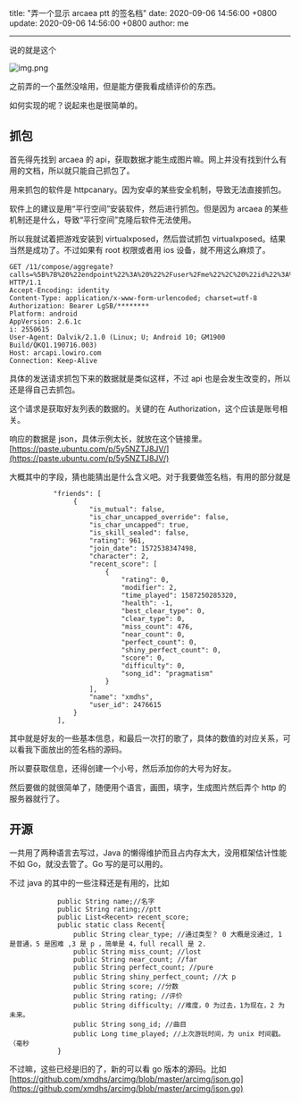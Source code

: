 title: "弄一个显示 arcaea ptt 的签名档"
date: 2020-09-06 14:56:00 +0800
update: 2020-09-06 14:56:00 +0800
author: me

---

说的就是这个

![img.png](https://i.loli.net/2020/11/13/PCuMiRQj8EVgza2.png)

之前弄的一个虽然没啥用，但是能方便我看成绩评价的东西。

如何实现的呢？说起来也是很简单的。

## 抓包
首先得先找到 arcaea 的 api，获取数据才能生成图片嘛。网上并没有找到什么有用的文档，所以就只能自己抓包了。

用来抓包的软件是 httpcanary。因为安卓的某些安全机制，导致无法直接抓包。

软件上的建议是用“平行空间”安装软件，然后进行抓包。但是因为 arcaea 的某些机制还是什么，导致“平行空间”克隆后软件无法使用。

所以我就试着把游戏安装到 virtualxposed，然后尝试抓包 virtualxposed。结果当然是成功了。不过如果有 root 权限或者用 ios 设备，就不用这么麻烦了。

    GET /11/compose/aggregate?calls=%5B%7B%20%22endpoint%22%3A%20%22%2Fuser%2Fme%22%2C%20%22id%22%3A%200%20%7D%5D HTTP/1.1
    Accept-Encoding: identity
    Content-Type: application/x-www-form-urlencoded; charset=utf-8
    Authorization: Bearer LgSB/********
    Platform: android
    AppVersion: 2.6.1c
    i: 2550615
    User-Agent: Dalvik/2.1.0 (Linux; U; Android 10; GM1900 Build/QKQ1.190716.003)
    Host: arcapi.lowiro.com
    Connection: Keep-Alive

具体的发送请求抓包下来的数据就是类似这样，不过 api 也是会发生改变的，所以还是得自己去抓包。

这个请求是获取好友列表的数据的。关键的在 Authorization，这个应该是账号相关。

响应的数据是 json，具体示例太长，就放在这个链接里。[https://paste.ubuntu.com/p/5y5NZTJ8JV/](https://paste.ubuntu.com/p/5y5NZTJ8JV/)

大概其中的字段，猜也能猜出是什么含义吧。对于我要做签名档，有用的部分就是

               "friends": [
                    {
                        "is_mutual": false,
                        "is_char_uncapped_override": false,
                        "is_char_uncapped": true,
                        "is_skill_sealed": false,
                        "rating": 961,
                        "join_date": 1572538347498,
                        "character": 2,
                        "recent_score": [
                            {
                                "rating": 0,
                                "modifier": 2,
                                "time_played": 1587250285320,
                                "health": -1,
                                "best_clear_type": 0,
                                "clear_type": 0,
                                "miss_count": 476,
                                "near_count": 0,
                                "perfect_count": 0,
                                "shiny_perfect_count": 0,
                                "score": 0,
                                "difficulty": 0,
                                "song_id": "pragmatism"
                            }
                        ],
                        "name": "xmdhs",
                        "user_id": 2476615
                    }
                ],
            
其中就是好友的一些基本信息，和最后一次打的歌了，具体的数值的对应关系，可以看我下面放出的签名档的源码。

所以要获取信息，还得创建一个小号，然后添加你的大号为好友。

然后要做的就很简单了，随便用个语言，画图，填字，生成图片然后弄个 http 的服务器就行了。

## 开源
一共用了两种语言去写过，Java 的懒得维护而且占内存太大，没用框架估计性能不如 Go，就没去管了。Go 写的是可以用的。

不过 java 的其中的一些注释还是有用的，比如

                public String name;//名字
                public String rating;//ptt
                public List<Recent> recent_score;
                public static class Recent{
                    public String clear_type; //通过类型？ 0 大概是没通过, 1 是普通，5 是困难 ,3 是 p ，简单是 4，full recall 是 2.
                    public String miss_count; //lost
                    public String near_count; //far
                    public String perfect_count; //pure
                    public String shiny_perfect_count; //大 p
                    public String score; //分数
                    public String rating; //评价
                    public String difficulty; //难度，0 为过去，1为现在，2 为未来。
                    public String song_id; //曲目
                    public Long time_played; //上次游玩时间，为 unix 时间戳。（毫秒
                }
            
不过嘛，这些已经是旧的了，新的可以看 go 版本的源码。比如 [https://github.com/xmdhs/arcimg/blob/master/arcimg/json.go](https://github.com/xmdhs/arcimg/blob/master/arcimg/json.go)